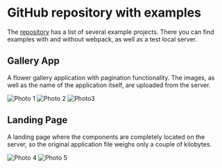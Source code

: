# GitHub repository with examples

The [repository](https://github.com/hmpl-language/examples) has a list of several example projects. There you can find examples with and without webpack, as well as a test local server.

## Gallery App

A flower gallery application with pagination functionality. The images, as well as the name of the application itself, are uploaded from the server.

![Photo 1](https://github.com/user-attachments/assets/f047769f-348f-4ffc-b679-c496cda332bf)
![Photo 2](https://github.com/user-attachments/assets/1e3917ec-43ea-42bf-8feb-8b622d1a3b9f)
![Photo3](https://github.com/user-attachments/assets/28bfeaf0-34b0-45bb-bc3d-515a6453ee5e)

## Landing Page

A landing page where the components are completely located on the server, so the original application file weighs only a couple of kilobytes.

![Photo 4](https://github.com/user-attachments/assets/9c9edeb5-4a23-4a56-9100-2803151e9a3f)
![Photo 5](https://github.com/user-attachments/assets/63c89eeb-5b07-4b3d-979b-77cff7b271d0)
